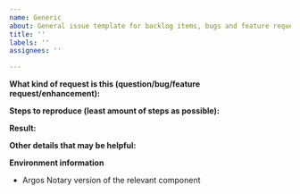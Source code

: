 ```yaml
---
name: Generic
about: General issue template for backlog items, bugs and feature requests
title: ''
labels: ''
assignees: ''

---
```


**What kind of request is this (question/bug/feature request/enhancement):**


**Steps to reproduce (least amount of steps as possible):**


**Result:**


**Other details that may be helpful:**


**Environment information**
- Argos Notary version of the relevant component
